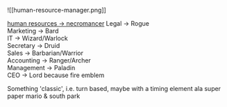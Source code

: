 ![[human-resource-manager.png]]

[human resources -> necromancer](https://twitter.com/anhdangerous/status/1087602808285683714)
Legal -> Rogue  
Marketing -> Bard  
IT -> Wizard/Warlock  
Secretary -> Druid  
Sales -> Barbarian/Warrior  
Accounting -> Ranger/Archer  
Management -> Paladin  
CEO -> Lord because fire emblem  

Something 'classic', i.e. turn based, maybe with a timing element ala super paper mario & south park
